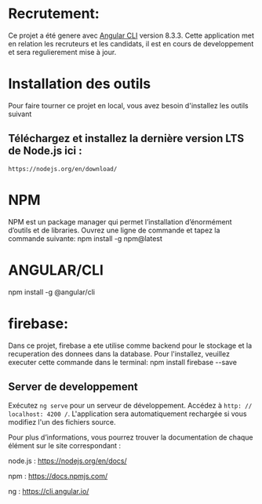 # Recrutement: 

Ce projet a été genere avec [Angular CLI](https://github.com/angular/angular-cli) version 8.3.3. Cette application met en relation les recruteurs et les candidats, il est en cours de developpement et sera regulierement mise à jour. 


# Installation des outils

Pour faire tourner ce projet en local, vous avez besoin d'installez les outils suivant

## Téléchargez et installez la dernière version LTS de Node.js ici :
    https://nodejs.org/en/download/
    
# NPM
  NPM est un package manager qui permet l’installation d’énormément d’outils et de libraries. Ouvrez une ligne de commande et   tapez la commande suivante: npm install -g npm@latest

# ANGULAR/CLI
  npm install -g @angular/cli
  
# firebase:
 Dans ce projet, firebase a ete utilise comme backend pour le stockage et la recuperation des donnees dans la database. Pour     l'installez, veuillez executer cette commande dans le terminal: npm install firebase --save
 
## Server de developpement 

Exécutez `ng serve` pour un serveur de développement. Accédez à `http: // localhost: 4200 /`. L'application sera automatiquement rechargée si vous modifiez l'un des fichiers source.


Pour plus d’informations, vous pourrez trouver la documentation de chaque élément sur le site correspondant :

node.js : https://nodejs.org/en/docs/

npm : https://docs.npmjs.com/

ng : https://cli.angular.io/
